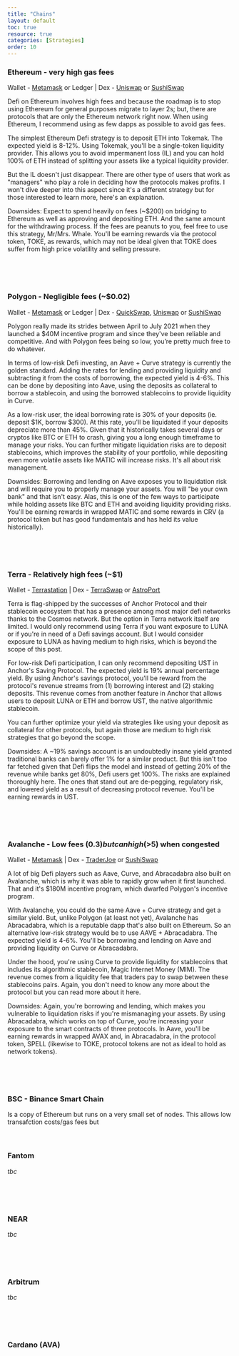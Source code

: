 ```yaml
---
title: "Chains"
layout: default
toc: true
resource: true 
categories: [Strategies] 
order: 10
---
```

### Ethereum - very high gas fees
Wallet - [Metamask](https://metamask.io/) or Ledger | Dex - [Uniswap](https://uniswap.org/) or [SushiSwap](https://sushi.com/)

Defi on Ethereum involves high fees and because the roadmap is to stop using Ethereum for general purposes migrate to layer 2s; but, 
there are protocols that are only the Ethereum network right now. When using Ethereum, I recommend using as few dapps as possible to avoid gas fees.

The simplest Ethereum Defi strategy is to deposit ETH into Tokemak. The expected yield is 8-12%. Using Tokemak, 
you'll be a single-token liquidity provider. This allows you to avoid impermanent loss (IL) and you can hold 
100% of ETH instead of splitting your assets like a typical liquidity provider.

But the IL doesn't just disappear. There are other type of users that work as "managers" who play a role 
in deciding how the protocols makes profits. I won't dive deeper into this aspect since it's a different 
strategy but for those interested to learn more, here's an explanation.

Downsides: Expect to spend heavily on fees (~$200) on bridging to Ethereum as well as approving and 
depositing ETH. And the same amount for the withdrawing process. If the fees are peanuts to you, feel 
free to use this strategy, Mr/Mrs. Whale. You'll be earning rewards via the protocol token, TOKE, as 
rewards, which may not be ideal given that TOKE does suffer from high price volatility and selling pressure.

<br><br><br>

### Polygon - Negligible fees (~$0.02)
Wallet - [Metamask](https://metamask.io/) or Ledger | Dex - [QuickSwap](https://metamask.io/), [Uniswap](https://uniswap.org/) or [SushiSwap](https://sushi.com/)

Polygon really made its strides between April to July 2021 when they launched a $40M incentive program and since they've been 
reliable and competitive. And with Polygon fees being so low, you’re pretty much free to do whatever.

In terms of low-risk Defi investing, an Aave + Curve strategy is currently the golden standard. 
Adding the rates for lending and providing liquidity and subtracting it from the costs of borrowing, 
the expected yield is 4-6%. This can be done by depositing into Aave, using the deposits as 
collateral to borrow a stablecoin, and using the borrowed stablecoins to provide liquidity in Curve.

As a low-risk user, the ideal borrowing rate is 30% of your deposits (ie. deposit $1K, borrow $300). 
At this rate, you'll be liquidated if your deposits depreciate more than 45%. Given that it 
historically takes several days or cryptos like BTC or ETH to crash, giving you a long enough 
timeframe to manage your risks. You can further mitigate liquidation risks are to deposit stablecoins, 
which improves the stability of your portfolio, while depositing even more volatile assets like 
MATIC will increase risks. It's all about risk management.

Downsides: Borrowing and lending on Aave exposes you to liquidation risk and will require you 
to properly manage your assets. You will "be your own bank" and that isn't easy. Alas, this is 
one of the few ways to participate while holding assets like BTC and ETH and avoiding liquidity 
providing risks. You'll be earning rewards in wrapped MATIC and some rewards in CRV (a protocol 
token but has good fundamentals and has held its value historically).

<br><br><br>

### Terra - Relatively high fees (~$1)

Wallet - [Terrastation](https://station.terra.money/) | Dex - [TerraSwap](https://terraswap.io/) or [AstroPort](https://astroport.fi/)

Terra is flag-shipped by the successes of Anchor Protocol and their stablecoin ecosystem that 
has a presence among most major defi networks thanks to the Cosmos network. But the option 
in Terra network itself are limited. I would only recommend using Terra if you want exposure 
to LUNA or if you're in need of a Defi savings account. But I would consider exposure to 
LUNA as having medium to high risks, which is beyond the scope of this post.

For low-risk Defi participation, I can only recommend depositing UST in Anchor's Saving 
Protocol. The expected yield is 19% annual percentage yield. By using Anchor's savings 
protocol, you'll be reward from the protocol's revenue streams from (1) borrowing 
interest and (2) staking deposits. This revenue comes from another feature in Anchor 
that allows users to deposit LUNA or ETH and borrow UST, the native algorithmic stablecoin.

You can further optimize your yield via strategies like using your deposit as collateral 
for other protocols, but again those are medium to high risk strategies that go beyond the scope.

Downsides: A ~19% savings account is an undoubtedly insane yield granted traditional 
banks can barely offer 1% for a similar product. But this isn't too far fetched given 
that Defi flips the model and instead of getting 20% of the revenue while banks get 
80%, Defi users get 100%. The risks are explained thoroughly here. The ones that stand 
out are de-pegging, regulatory risk, and lowered yield as a result of decreasing protocol 
revenue. You'll be earning rewards in UST.

<br><br><br>

### Avalanche - Low fees ($0.3) but can high (>$5) when congested

Wallet - [Metamask](https://metamask.io/) | Dex - [TraderJoe](https://traderjoexyz.com/home#/) or [SushiSwap](https://sushi.com/)

A lot of big Defi players such as Aave, Curve, and Abracadabra also built on Avalanche, 
which is why it was able to rapidly grow when it first launched. That and it's $180M 
incentive program, which dwarfed Polygon's incentive program.

With Avalanche, you could do the same Aave + Curve strategy and get a similar yield. 
But, unlike Polygon (at least not yet), Avalanche has Abracadabra, which is a reputable 
dapp that's also built on Ethereum. So an alternative low-risk strategy would be to 
use AAVE + Abracadabra. The expected yield is 4-6%. You'll be borrowing and lending 
on Aave and providing liquidity on Curve or Abracadabra.

Under the hood, you're using Curve to provide liquidity for stablecoins that includes 
its algorithmic stablecoin, Magic Internet Money (MIM). The revenue comes from a 
liquidity fee that traders pay to swap between these stablecoins pairs. Again, you 
don't need to know any more about the protocol but you can read more about it here.

Downsides: Again, you're borrowing and lending, which makes you vulnerable to 
liquidation risks if you're mismanaging your assets. By using Abracadabra, which 
works on top of Curve, you're increasing your exposure to the smart contracts of 
three protocols. In Aave, you'll be earning rewards in wrapped AVAX and, in 
Abracadabra, in the protocol token, SPELL (likewise to TOKE, protocol tokens 
are not as ideal to hold as network tokens).

<br><br><br>

### BSC - Binance Smart Chain
Is a copy of Ethereum but runs on a very small set of nodes. This allows low transafction costs/gas fees but 
<br><br><br>

### Fantom
_tbc_

<br><br><br>

### NEAR
_tbc_

<br><br><br>

### Arbitrum
_tbc_

<br><br><br>

### Cardano (AVA)
